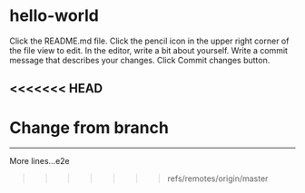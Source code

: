 # hello-world

Click the README.md file.
Click the  pencil icon in the upper right corner of the file view to edit.
In the editor, write a bit about yourself.
Write a commit message that describes your changes.
Click Commit changes button.

<<<<<<< HEAD
---- 
Change from branch
=======
----

More lines...e2e
>>>>>>> refs/remotes/origin/master
